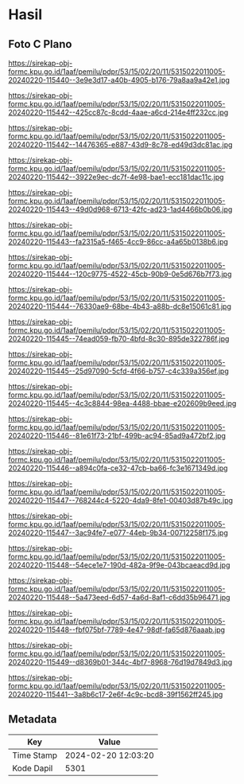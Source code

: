 # Hasil

## Foto C Plano

https://sirekap-obj-formc.kpu.go.id/1aaf/pemilu/pdpr/53/15/02/20/11/5315022011005-20240220-115440--3e9e3d17-a40b-4905-b176-79a8aa9a42e1.jpg

https://sirekap-obj-formc.kpu.go.id/1aaf/pemilu/pdpr/53/15/02/20/11/5315022011005-20240220-115442--425cc87c-8cdd-4aae-a6cd-214e4ff232cc.jpg

https://sirekap-obj-formc.kpu.go.id/1aaf/pemilu/pdpr/53/15/02/20/11/5315022011005-20240220-115442--14476365-e887-43d9-8c78-ed49d3dc81ac.jpg

https://sirekap-obj-formc.kpu.go.id/1aaf/pemilu/pdpr/53/15/02/20/11/5315022011005-20240220-115442--3922e9ec-dc7f-4e98-bae1-ecc181dac11c.jpg

https://sirekap-obj-formc.kpu.go.id/1aaf/pemilu/pdpr/53/15/02/20/11/5315022011005-20240220-115443--49d0d968-6713-42fc-ad23-1ad4466b0b06.jpg

https://sirekap-obj-formc.kpu.go.id/1aaf/pemilu/pdpr/53/15/02/20/11/5315022011005-20240220-115443--fa2315a5-f465-4cc9-86cc-a4a65b0138b6.jpg

https://sirekap-obj-formc.kpu.go.id/1aaf/pemilu/pdpr/53/15/02/20/11/5315022011005-20240220-115444--120c9775-4522-45cb-90b9-0e5d676b7f73.jpg

https://sirekap-obj-formc.kpu.go.id/1aaf/pemilu/pdpr/53/15/02/20/11/5315022011005-20240220-115444--76330ae9-68be-4b43-a88b-dc8e15061c81.jpg

https://sirekap-obj-formc.kpu.go.id/1aaf/pemilu/pdpr/53/15/02/20/11/5315022011005-20240220-115445--74ead059-fb70-4bfd-8c30-895de322786f.jpg

https://sirekap-obj-formc.kpu.go.id/1aaf/pemilu/pdpr/53/15/02/20/11/5315022011005-20240220-115445--25d97090-5cfd-4f66-b757-c4c339a356ef.jpg

https://sirekap-obj-formc.kpu.go.id/1aaf/pemilu/pdpr/53/15/02/20/11/5315022011005-20240220-115445--4c3c8844-98ea-4488-bbae-e202609b9eed.jpg

https://sirekap-obj-formc.kpu.go.id/1aaf/pemilu/pdpr/53/15/02/20/11/5315022011005-20240220-115446--81e61f73-21bf-499b-ac94-85ad9a472bf2.jpg

https://sirekap-obj-formc.kpu.go.id/1aaf/pemilu/pdpr/53/15/02/20/11/5315022011005-20240220-115446--a894c0fa-ce32-47cb-ba66-fc3e1671349d.jpg

https://sirekap-obj-formc.kpu.go.id/1aaf/pemilu/pdpr/53/15/02/20/11/5315022011005-20240220-115447--768244c4-5220-4da9-8fe1-00403d87b49c.jpg

https://sirekap-obj-formc.kpu.go.id/1aaf/pemilu/pdpr/53/15/02/20/11/5315022011005-20240220-115447--3ac94fe7-e077-44eb-9b34-00712258f175.jpg

https://sirekap-obj-formc.kpu.go.id/1aaf/pemilu/pdpr/53/15/02/20/11/5315022011005-20240220-115448--54ece1e7-190d-482a-9f9e-043bcaeacd9d.jpg

https://sirekap-obj-formc.kpu.go.id/1aaf/pemilu/pdpr/53/15/02/20/11/5315022011005-20240220-115448--5a473eed-6d57-4a6d-8af1-c6dd35b96471.jpg

https://sirekap-obj-formc.kpu.go.id/1aaf/pemilu/pdpr/53/15/02/20/11/5315022011005-20240220-115448--fbf075bf-7789-4e47-98df-fa65d876aaab.jpg

https://sirekap-obj-formc.kpu.go.id/1aaf/pemilu/pdpr/53/15/02/20/11/5315022011005-20240220-115449--d8369b01-344c-4bf7-8968-76d19d7849d3.jpg

https://sirekap-obj-formc.kpu.go.id/1aaf/pemilu/pdpr/53/15/02/20/11/5315022011005-20240220-115441--3a8b6c17-2e6f-4c9c-bcd8-39f1562ff245.jpg


## Metadata

| Key        | Value               |
| ---------- | ------------------- |
| Time Stamp | 2024-02-20 12:03:20 |
| Kode Dapil | 5301                |



